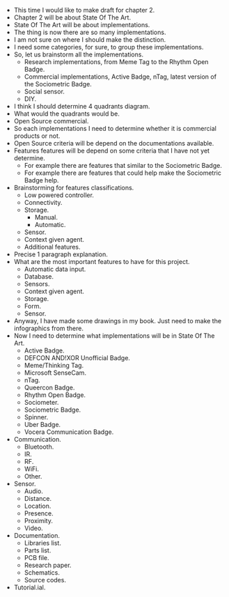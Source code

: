 * This time I would like to make draft for chapter 2.
* Chapter 2 will be about State Of The Art.
* State Of The Art will be about implementations.
* The thing is now there are so many implementations.
* I am not sure on where I should make the distinction.
* I need some categories, for sure, to group these implementations.
* So, let us brainstorm all the implementations.
    * Research implementations, from Meme Tag to the Rhythm Open Badge.
    * Commercial implementations, Active Badge, nTag, latest version of the Sociometric Badge.
    * Social sensor.
    * DIY.
* I think I should determine 4 quadrants diagram.
* What would the quadrants would be.
* Open Source commercial.
* So each implementations I need to determine whether it is commercial products or not.
* Open Source criteria will be depend on the documentations available.
* Features features will be depend on some criteria that I have not yet determine.
    * For example there are features that similar to the Sociometric Badge.
    * For example there are features that could help make the Sociometric Badge help.
* Brainstorming for features classifications.
    * Low powered controller.
    * Connectivity.
    * Storage.
        * Manual.
        * Automatic.
    * Sensor.
    * Context given agent.
    * Additional features.
* Precise 1 paragraph explanation.
* What are the most important features to have for this project.
    * Automatic data input.
    * Database.
    * Sensors.
    * Context given agent.
    * Storage.
    * Form.
    * Sensor.
* Anyway, I have made some drawings in my book. Just need to make the infographics from there.
* Now I need to determine what implementations will be in State Of The Art.
    * Active Badge.
    * DEFCON AND!XOR Unofficial Badge.
    * Meme/Thinking Tag.
    * Microsoft SenseCam.
    * nTag.
    * Queercon Badge.
    * Rhythm Open Badge.
    * Sociometer.
    * Sociometric Badge.
    * Spinner.
    * Uber Badge.
    * Vocera Communication Badge.
* Communication.
    * Bluetooth.
    * IR.
    * RF.
    * WiFi.
    * Other.
* Sensor.
    * Audio.
    * Distance.
    * Location.
    * Presence.
    * Proximity.
    * Video.
* Documentation.
    * Libraries list.
    * Parts list.
    * PCB file.
    * Research paper.
    * Schematics.
    * Source codes.
* Tutorial.ial.